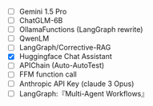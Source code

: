 * [ ] Gemini 1.5 Pro
* [ ] ChatGLM-6B
* [ ] OllamaFunctions (LangGraph rewrite)
* [ ] QwenLM
* [ ] LangGraph/Corrective-RAG
* [X] Huggingface Chat Assistant
* [ ] APIChain (Auto-AutoTest)
* [ ] FFM function call
* [ ] Anthropic API Key (claude 3 Opus)
* [ ] LangGraph:『Multi-Agent Workflows』

